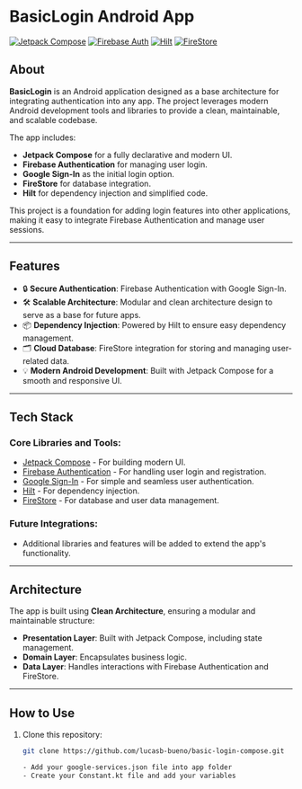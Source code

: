 # BasicLogin Android App

[![Jetpack Compose](https://img.shields.io/badge/Jetpack%20Compose-%2300C853.svg?style=flat&logo=android&logoColor=white)](https://developer.android.com/jetpack/compose)
[![Firebase Auth](https://img.shields.io/badge/Firebase%20Auth-%23FFCA28.svg?style=flat&logo=firebase&logoColor=white)](https://firebase.google.com/products/auth)
[![Hilt](https://img.shields.io/badge/Hilt-DI-%230EA5E9.svg?style=flat&logo=google&logoColor=white)](https://developer.android.com/training/dependency-injection/hilt)
[![FireStore](https://img.shields.io/badge/FireStore-%23FF6F00.svg?style=flat&logo=firebase&logoColor=white)](https://firebase.google.com/products/firestore)

## About

**BasicLogin** is an Android application designed as a base architecture for integrating authentication into any app. The project leverages modern Android development tools and libraries to provide a clean, maintainable, and scalable codebase.

The app includes:
- **Jetpack Compose** for a fully declarative and modern UI.
- **Firebase Authentication** for managing user login.
- **Google Sign-In** as the initial login option.
- **FireStore** for database integration.
- **Hilt** for dependency injection and simplified code.

This project is a foundation for adding login features into other applications, making it easy to integrate Firebase Authentication and manage user sessions.

---

## Features

- 🔒 **Secure Authentication**: Firebase Authentication with Google Sign-In.
- 🛠️ **Scalable Architecture**: Modular and clean architecture design to serve as a base for future apps.
- 📦 **Dependency Injection**: Powered by Hilt to ensure easy dependency management.
- 🗂️ **Cloud Database**: FireStore integration for storing and managing user-related data.
- 💡 **Modern Android Development**: Built with Jetpack Compose for a smooth and responsive UI.

---

## Tech Stack

### Core Libraries and Tools:
- [Jetpack Compose](https://developer.android.com/jetpack/compose) - For building modern UI.
- [Firebase Authentication](https://firebase.google.com/products/auth) - For handling user login and registration.
- [Google Sign-In](https://developers.google.com/identity/sign-in/android) - For simple and seamless user authentication.
- [Hilt](https://developer.android.com/training/dependency-injection/hilt-android) - For dependency injection.
- [FireStore](https://firebase.google.com/products/firestore) - For database and user data management.

### Future Integrations:
- Additional libraries and features will be added to extend the app's functionality.

---

## Architecture

The app is built using **Clean Architecture**, ensuring a modular and maintainable structure:
- **Presentation Layer**: Built with Jetpack Compose, including state management.
- **Domain Layer**: Encapsulates business logic.
- **Data Layer**: Handles interactions with Firebase Authentication and FireStore.

---

## How to Use

1. Clone this repository:
   ```bash
   git clone https://github.com/lucasb-bueno/basic-login-compose.git

   - Add your google-services.json file into app folder
   - Create your Constant.kt file and add your variables

